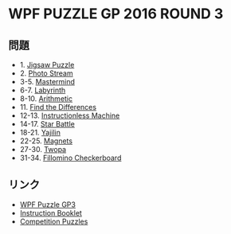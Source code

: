 # WPF PUZZLE GP 2016 ROUND 3

## 問題
- 1\. [Jigsaw Puzzle](../puzzle/jigsawpuzzle.md)
- 2\. [Photo Stream](../puzzle/photostream.md)
- 3-5. [Mastermind](../puzzle/mastermind.md)
- 6-7. [Labyrinth](../puzzle/maze.md)
- 8-10. [Arithmetic](../puzzle/arithmetic.md)
- 11\. [Find the Differences](../puzzle/findthedifferences.md)
- 12-13. [Instructionless Machine](../puzzle/instructionlessmachine.md)
- 14-17. [Star Battle](../puzzle/starbattle.md)
- 18-21. [Yajilin](../puzzle/yajilin.md)
- 22-25. [Magnets](../puzzle/magnets.md)
- 27-30. [Twopa](../puzzle/twopa.md)
- 31-34. [Fillomino Checkerboard](../puzzle/fillomino_checkerboard.md)

## リンク
- [WPF Puzzle GP3](https://gp.worldpuzzle.org/content/wpf-puzzle-gp3-1)
- [Instruction Booklet](https://gp.worldpuzzle.org/content/instruction-booklet-38)
- [Competition Puzzles](https://gp.worldpuzzle.org/content/competition-puzzles-6)
